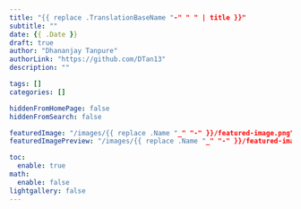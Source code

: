```yaml
---
title: "{{ replace .TranslationBaseName "-" " " | title }}"
subtitle: ""
date: {{ .Date }}
draft: true
author: "Dhananjay Tanpure"
authorLink: "https://github.com/DTan13"
description: ""

tags: []
categories: []

hiddenFromHomePage: false
hiddenFromSearch: false

featuredImage: "/images/{{ replace .Name "_" "-" }}/featured-image.png"
featuredImagePreview: "/images/{{ replace .Name "_" "-" }}/featured-image.png"

toc:
  enable: true
math:
  enable: false
lightgallery: false
---
```


<!-- Add Summary Here -->

<!--more-->
